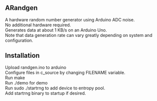 ## ARandgen  
A hardware random number generator using Arduino ADC noise.  
No additional hardware required.  
Generates data at about 1 KB/s on an Arduino Uno.  
Note that data generation rate can vary greatly depending on system and configuration.  

## Installation
Upload randgen.ino to arduino  
Configure files in c_source by changing FILENAME variable.  
Run make  
Run ./demo for demo  
Run sudo ./startrng to add device to entropy pool.  
Add startrng binary to startup if desired.  
